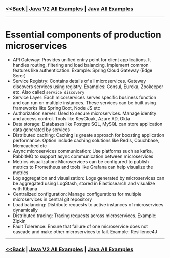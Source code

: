 ### [<<Back](../README.md) | [Java V2 All Examples](https://github.com/avinashbabudonthu/java/blob/master/java-v2/README.md) | [Java All Examples](https://github.com/avinashbabudonthu/java/blob/master/README.md)
------
# Essential components of production microservices
* API Gateway: Provides unified entry point for client applications. It handles routing, filtering and load balancing. Implement common features like authentication. Example: Spring Cloud Gateway (Edge Serer)
* Service Registry: Contains details of all microservices. Gateway discovers services using registry. Examples: Consul, Eureka, Zookeeper etc. Also called `service discovery`
* Service Layer: Each micorservices serves specific business function and can run on multiple instances. These services can be built using frameworks like Spring Boot, Node JS etc
* Authorization server: Used to secure microservices. Manage identity and access control. Tools like KeyCloak, Azure AD, Okta
* Data storage: Databases like Postgre SQL, MySQL can store application data generated by services
* Distributed caching: Caching is greate approach for boosting application performance. Option include caching solutions like Redis, Couchbase, Memcached etc
* Async microservices communication: Use platforms such as kafka, RabbitMQ to support async communication between microservices
* Metrics visualization: Microservices can be configured to publish metrics to Prometheus and tools like Grafana can help visualize the metrics
* Log aggregation and visualization: Logs generated by microservices can be aggregated using LogStash, stored in Elasticsearch and visualize with Kibana
* Centralized configuration: Manage configurations for multiple microservices in central git repository
* Load balancing: Distribute requests to active instances of microservices dynamically
* Distributed tracing: Tracing requests across microservices. Example: Zipkin
* Fault Tolerence: Ensure that failure of one microservice does not cascade and make other microservices to fail. Example: Resilience4J
------
### [<<Back](../README.md) | [Java V2 All Examples](https://github.com/avinashbabudonthu/java/blob/master/java-v2/README.md) | [Java All Examples](https://github.com/avinashbabudonthu/java/blob/master/README.md)